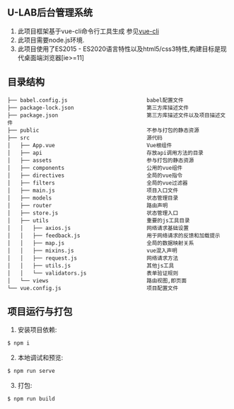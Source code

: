 ## U-LAB后台管理系统
1. 此项目框架基于vue-cli命令行工具生成 参见[vue-cli](https://cli.vuejs.org/zh/guide/)
2. 此项目需要node.js环境.
3. 此项目使用了ES2015 - ES2020语言特性以及html5/css3特性,构建目标是现代桌面端浏览器[ie>=11]

## 目录结构

```
├── babel.config.js                         babel配置文件
├── package-lock.json                       第三方库描述文件
├── package.json                            第三方库描述文件以及项目描述文件
├── public                                  不参与打包的静态资源
├── src                                     源代码
│   ├── App.vue                             Vue根组件
│   ├── api                                 存放api调用方法的目录
│   ├── assets                              参与打包的静态资源
│   ├── components                          公用的vue组件
│   ├── directives                          全局的vue指令
│   ├── filters                             全局的vue过滤器
│   ├── main.js                             项目入口文件
│   ├── models                              状态管理目录
│   ├── router                              路由声明
│   ├── store.js                            状态管理入口
│   ├── utils                               重要的js工具目录
│   │   ├── axios.js                        网络请求基础设置
│   │   ├── feedback.js                     用于网络请求的反馈和加载提示
│   │   ├── map.js                          全局的数据映射关系
│   │   ├── mixins.js                       vue混入声明
│   │   ├── request.js                      网络请求方法
│   │   ├── utils.js                        其他js工具
│   │   └── validators.js                   表单验证规则
│   └── views                               路由视图,即页面
└── vue.config.js                           项目配置文件
```

## 项目运行与打包
1. 安装项目依赖: 
```bash
$ npm i 
```
2. 本地调试和预览:
```bash
$ npm run serve
```
3. 打包:
```bash
$ npm run build
```